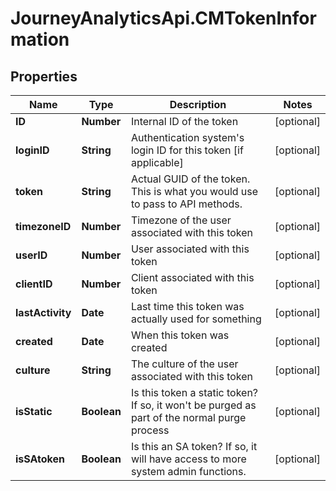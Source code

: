 # JourneyAnalyticsApi.CMTokenInformation

## Properties

Name | Type | Description | Notes
------------ | ------------- | ------------- | -------------
**ID** | **Number** | Internal ID of the token | [optional] 
**loginID** | **String** | Authentication system&#39;s login ID for this token [if applicable] | [optional] 
**token** | **String** | Actual GUID of the token.  This is what you would use to pass to API methods. | [optional] 
**timezoneID** | **Number** | Timezone of the user associated with this token | [optional] 
**userID** | **Number** | User associated with this token | [optional] 
**clientID** | **Number** | Client associated with this token | [optional] 
**lastActivity** | **Date** | Last time this token was actually used for something | [optional] 
**created** | **Date** | When this token was created | [optional] 
**culture** | **String** | The culture of the user associated with this token | [optional] 
**isStatic** | **Boolean** | Is this token a static token?  If so, it won&#39;t be purged as part of the normal purge process | [optional] 
**isSAtoken** | **Boolean** | Is this an SA token?  If so, it will have access to more system admin functions. | [optional] 


